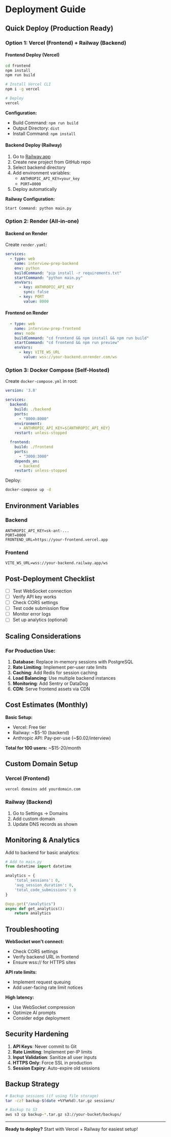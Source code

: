 # Deployment Guide

## Quick Deploy (Production Ready)

### Option 1: Vercel (Frontend) + Railway (Backend)

#### Frontend Deploy (Vercel)
```bash
cd frontend
npm install
npm run build

# Install Vercel CLI
npm i -g vercel

# Deploy
vercel
```

**Configuration:**
- Build Command: `npm run build`
- Output Directory: `dist`
- Install Command: `npm install`

#### Backend Deploy (Railway)

1. Go to [Railway.app](https://railway.app)
2. Create new project from GitHub repo
3. Select backend directory
4. Add environment variables:
   - `ANTHROPIC_API_KEY=your_key`
   - `PORT=8000`
5. Deploy automatically

**Railway Configuration:**
```
Start Command: python main.py
```

### Option 2: Render (All-in-one)

#### Backend on Render

Create `render.yaml`:
```yaml
services:
  - type: web
    name: interview-prep-backend
    env: python
    buildCommand: "pip install -r requirements.txt"
    startCommand: "python main.py"
    envVars:
      - key: ANTHROPIC_API_KEY
        sync: false
      - key: PORT
        value: 8000
```

#### Frontend on Render

```yaml
  - type: web
    name: interview-prep-frontend
    env: node
    buildCommand: "cd frontend && npm install && npm run build"
    startCommand: "cd frontend && npm run preview"
    envVars:
      - key: VITE_WS_URL
        value: wss://your-backend.onrender.com/ws
```

### Option 3: Docker Compose (Self-Hosted)

Create `docker-compose.yml` in root:

```yaml
version: '3.8'

services:
  backend:
    build: ./backend
    ports:
      - "8000:8000"
    environment:
      - ANTHROPIC_API_KEY=${ANTHROPIC_API_KEY}
    restart: unless-stopped

  frontend:
    build: ./frontend
    ports:
      - "3000:3000"
    depends_on:
      - backend
    restart: unless-stopped
```

Deploy:
```bash
docker-compose up -d
```

## Environment Variables

### Backend
```
ANTHROPIC_API_KEY=sk-ant-...
PORT=8000
FRONTEND_URL=https://your-frontend.vercel.app
```

### Frontend
```
VITE_WS_URL=wss://your-backend.railway.app/ws
```

## Post-Deployment Checklist

- [ ] Test WebSocket connection
- [ ] Verify API key works
- [ ] Check CORS settings
- [ ] Test code submission flow
- [ ] Monitor error logs
- [ ] Set up analytics (optional)

## Scaling Considerations

### For Production Use:
1. **Database**: Replace in-memory sessions with PostgreSQL
2. **Rate Limiting**: Implement per-user rate limits
3. **Caching**: Add Redis for session caching
4. **Load Balancing**: Use multiple backend instances
5. **Monitoring**: Add Sentry or DataDog
6. **CDN**: Serve frontend assets via CDN

## Cost Estimates (Monthly)

**Basic Setup:**
- Vercel: Free tier
- Railway: ~$5-10 (backend)
- Anthropic API: Pay-per-use (~$0.02/interview)

**Total for 100 users:** ~$15-20/month

## Custom Domain Setup

### Vercel (Frontend)
```bash
vercel domains add yourdomain.com
```

### Railway (Backend)
1. Go to Settings → Domains
2. Add custom domain
3. Update DNS records as shown

## Monitoring & Analytics

Add to backend for basic analytics:

```python
# Add to main.py
from datetime import datetime

analytics = {
    'total_sessions': 0,
    'avg_session_duration': 0,
    'total_code_submissions': 0
}

@app.get("/analytics")
async def get_analytics():
    return analytics
```

## Troubleshooting

**WebSocket won't connect:**
- Check CORS settings
- Verify backend URL in frontend
- Ensure wss:// for HTTPS sites

**API rate limits:**
- Implement request queuing
- Add user-facing rate limit notices

**High latency:**
- Use WebSocket compression
- Optimize AI prompts
- Consider edge deployment

## Security Hardening

1. **API Keys**: Never commit to Git
2. **Rate Limiting**: Implement per-IP limits
3. **Input Validation**: Sanitize all user inputs
4. **HTTPS Only**: Force SSL in production
5. **Session Expiry**: Auto-expire old sessions

## Backup Strategy

```bash
# Backup sessions (if using file storage)
tar -czf backup-$(date +%Y%m%d).tar.gz sessions/

# Backup to S3
aws s3 cp backup-*.tar.gz s3://your-bucket/backups/
```

---

**Ready to deploy?** Start with Vercel + Railway for easiest setup!
